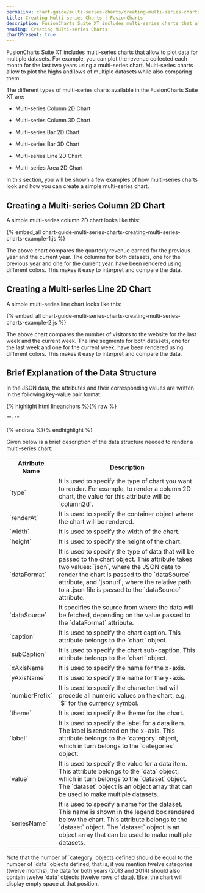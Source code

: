 ```yaml
---
permalink: chart-guide/multi-series-charts/creating-multi-series-charts.html
title: Creating Multi-series Charts | FusionCharts
description: FusionCharts Suite XT includes multi-series charts that allow to plot data for multiple datasets. For example, you can plot the revenue collected each month for the last two years using a multi-series chart.
heading: Creating Multi-series Charts
chartPresent: true
---
```


FusionCharts Suite XT includes multi-series charts that allow to plot data for multiple datasets. For example, you can plot the revenue collected each month for the last two years using a multi-series chart. Multi-series charts allow to plot the highs and lows of multiple datasets while also comparing them.

The different types of multi-series charts available in the FusionCharts Suite XT are:

* Multi-series Column 2D Chart

* Multi-series Column 3D Chart

* Multi-series Bar 2D Chart

* Multi-series Bar 3D Chart

* Multi-series Line 2D Chart

* Multi-series Area 2D Chart

In this section, you will be shown a few examples of how multi-series charts look and how you can create a simple multi-series chart.

## Creating a Multi-series Column 2D Chart

A simple multi-series column 2D chart looks like this:

{% embed_all chart-guide-multi-series-charts-creating-multi-series-charts-example-1.js %}

The above chart compares the quarterly revenue earned for the previous year and the current year. The columns for both datasets, one for the previous year and one for the current year, have been rendered using different colors. This makes it easy to interpret and compare the data.



## Creating a Multi-series Line 2D Chart

A simple multi-series line chart looks like this:

{% embed_all chart-guide-multi-series-charts-creating-multi-series-charts-example-2.js %}

The above chart compares the number of visitors to the website for the last week and the current week. The line segments for both datasets, one for the last week and one for the current week, have been rendered using different colors. This makes it easy to interpret and compare the data.



## Brief Explanation of the Data Structure

In the JSON data, the attributes and their corresponding values are written in the following key-value pair format:

{% highlight html lineanchors %}{% raw %}

"<attributeName>": "<value>"

{% endraw %}{% endhighlight %}

Given below is a brief description of the data structure needed to render a multi-series chart:

<table>
  <tr>
    <th>Attribute Name</th>
    <th>Description</th>
  </tr>
  <tr>
    <td>`type`</td>
    <td>It is used to specify the type of chart you want to render. For example, to render a column 2D chart, the value for this attribute will be `column2d`.</td>
  </tr>
  <tr>
    <td>`renderAt`</td>
    <td>It is used to specify the container object where the chart will be rendered.</td>
  </tr>
  <tr>
    <td>`width`</td>
    <td>It is used to specify the width of the chart.</td>
  </tr>
  <tr>
    <td>`height`</td>
    <td>It is used to specify the height of the chart.</td>
  </tr>
  <tr>
    <td>`dataFormat`</td>
    <td>It is used to specify the type of data that will be passed to the chart object. This attribute takes two values: `json`, where the JSON data to render the chart is passed to the `dataSource` attribute, and `jsonurl`, where the relative path to a .json file is passed to the `dataSource` attribute.</td>
  </tr>
  <tr>
    <td>`dataSource`</td>
    <td>It specifies the source from where the data will be fetched, depending on the value passed to the `dataFormat` attribute.</td>
  </tr>
  <tr>
    <td>`caption`</td>
    <td>It is used to specify the chart caption. This attribute belongs to the `chart` object.</td>
  </tr>
  <tr>
    <td>`subCaption`</td>
    <td>It is used to specify the chart sub-caption. This attribute belongs to the `chart` object.</td>
  </tr>
  <tr>
    <td>`xAxisName`</td>
    <td>It is used to specify the name for the x-axis.</td>
  </tr>
  <tr>
    <td>`yAxisName`</td>
    <td>It is used to specify the name for the y-axis.</td>
  </tr>
  <tr>
    <td>`numberPrefix`</td>
    <td>It is used to specify the character that will precede all numeric values on the chart, e.g. `$` for the currency symbol.</td>
  </tr>
  <tr>
    <td>`theme`</td>
    <td>It is used to specify the theme for the chart.</td>
  </tr>
  <tr>
    <td>`label`</td>
    <td>It is used to specify the label for a data item. The label is rendered on the x-axis. This attribute belongs to the `category` object, which in turn belongs to the `categories` object. </td>
  </tr>
  <tr>
    <td>`value`</td>
    <td>It is used to specify the value for a data item. This attribute belongs to the `data` object, which in turn belongs to the `dataset` object. The `dataset` object is an object array that can be used to make multiple datasets.</td>
  </tr>
  <tr>
    <td>`seriesName`</td>
    <td>It is used to specify a name for the dataset. This name is shown in the legend box rendered below the chart. This attribute belongs to the `dataset` object. The `dataset` object is an object array that can be used to make multiple datasets.</td>
  </tr>
</table>


<p class="text-info"> Note that the number of `category` objects defined should be equal to the number of `data` objects defined, that is, if you mention twelve categories (twelve months), the data for both years (2013 and 2014) should also contain twelve `data` objects (twelve rows of data). Else, the chart will display empty space at that position. </p>